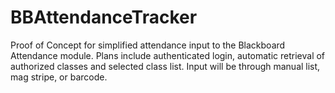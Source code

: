 # BBAttendanceTracker
Proof of Concept for simplified attendance input to the Blackboard Attendance module. Plans include authenticated login, automatic retrieval of authorized classes and selected class list. Input will be through manual list, mag stripe, or barcode.
